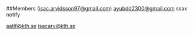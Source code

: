 ##Members
(isac.arvidsson97@gmail.com)
ayubdd2300@gmail.com
ssax
notify

aatif@kth.se
isacarv@kth.se
